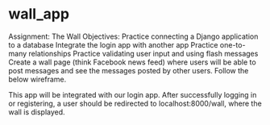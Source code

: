 # wall_app
Assignment: The Wall Objectives: Practice connecting a Django application to a database Integrate the login app with another app Practice one-to-many relationships Practice validating user input and using flash messages Create a wall page (think Facebook news feed) where users will be able to post messages and see the messages posted by other users. Follow the below wireframe.

This app will be integrated with our login app. After successfully logging in or registering, a user should be redirected to localhost:8000/wall, where the wall is displayed.
